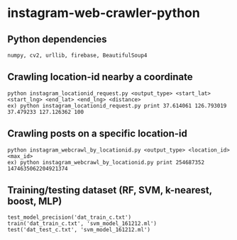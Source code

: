 # instagram-web-crawler-python

## Python dependencies
```
numpy, cv2, urllib, firebase, BeautifulSoup4
```

## Crawling location-id nearby a coordinate
```
python instagram_locationid_request.py <output_type> <start_lat> <start_lng> <end_lat> <end_lng> <distance>
ex) python instagram_locationid_request.py print 37.614061 126.793019 37.479233 127.126362 100
```


## Crawling posts on a specific location-id
```
python instagram_webcrawl_by_locationid.py <output_type> <location_id> <max_id>
ex) python instagram_webcrawl_by_locationid.py print 254687352 1474635062204921374
```

## Training/testing dataset (RF, SVM, k-nearest, boost, MLP)
```
test_model_precision('dat_train_c.txt')
train('dat_train_c.txt', 'svm_model_161212.ml')
test('dat_test_c.txt', 'svm_model_161212.ml')
````

